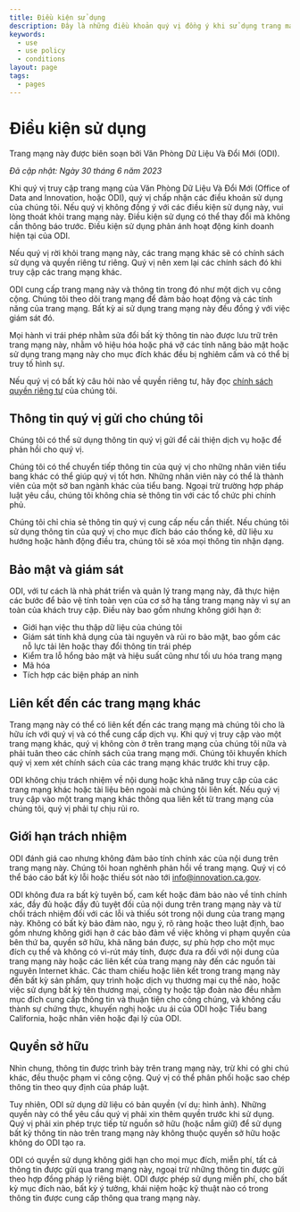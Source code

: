 ```yaml
---
title: Điều kiện sử dụng
description: Đây là những điều khoản quý vị đồng ý khi sử dụng trang mạng này. Bao gồm những thông tin chúng tôi thu thập và không thu thập.
keywords:
  - use
  - use policy
  - conditions
layout: page
tags:
  - pages
---
```

# Điều kiện sử dụng

Trang mạng này được biên soạn bởi Văn Phòng Dữ Liệu Và Đổi Mới (ODI).

*Đã cập nhật: Ngày 30 tháng 6 năm 2023*

Khi quý vị truy cập trang mạng của Văn Phòng Dữ Liệu Và Đổi Mới (Office of Data and Innovation, hoặc ODI), quý vị chấp nhận các điều khoản sử dụng của chúng tôi. Nếu quý vị không đồng ý với các điều kiện sử dụng này, vui lòng thoát khỏi trang mạng này. Điều kiện sử dụng có thể thay đổi mà không cần thông báo trước. Điều kiện sử dụng phản ánh hoạt động kinh doanh hiện tại của ODI.

Nếu quý vị rời khỏi trang mạng này, các trang mạng khác sẽ có chính sách sử dụng và quyền riêng tư riêng. Quý vị nên xem lại các chính sách đó khi truy cập các trang mạng khác.

ODI cung cấp trang mạng này và thông tin trong đó như một dịch vụ công cộng. Chúng tôi theo dõi trang mạng để đảm bảo hoạt động và các tính năng của trang mạng. Bất kỳ ai sử dụng trang mạng này đều đồng ý với việc giám sát đó.

Mọi hành vi trái phép nhằm sửa đổi bất kỳ thông tin nào được lưu trữ trên trang mạng này, nhằm vô hiệu hóa hoặc phá vỡ các tính năng bảo mật hoặc sử dụng trang mạng này cho mục đích khác đều bị nghiêm cấm và có thể bị truy tố hình sự.

Nếu quý vị có bất kỳ câu hỏi nào về quyền riêng tư, hãy đọc [chính sách quyền riêng tư](/vi/privacy) của chúng tôi.

## Thông tin quý vị gửi cho chúng tôi

Chúng tôi có thể sử dụng thông tin quý vị gửi để cải thiện dịch vụ hoặc để phản hồi cho quý vị.

Chúng tôi có thể chuyển tiếp thông tin của quý vị cho những nhân viên tiểu bang khác có thể giúp quý vị tốt hơn. Những nhân viên này có thể là thành viên của một sở ban ngành khác của tiểu bang. Ngoại trừ trường hợp pháp luật yêu cầu, chúng tôi không chia sẻ thông tin với các tổ chức phi chính phủ.

Chúng tôi chỉ chia sẻ thông tin quý vị cung cấp nếu cần thiết. Nếu chúng tôi sử dụng thông tin của quý vị cho mục đích báo cáo thống kê, dữ liệu xu hướng hoặc hành động điều tra, chúng tôi sẽ xóa mọi thông tin nhận dạng.

## Bảo mật và giám sát

ODI, với tư cách là nhà phát triển và quản lý trang mạng này, đã thực hiện các bước để bảo vệ tính toàn vẹn của cơ sở hạ tầng trang mạng này vì sự an toàn của khách truy cập. Điều này bao gồm nhưng không giới hạn ở:

* Giới hạn việc thu thập dữ liệu của chúng tôi
* Giám sát tính khả dụng của tài nguyên và rủi ro bảo mật, bao gồm các nỗ lực tải lên hoặc thay đổi thông tin trái phép
* Kiểm tra lỗ hổng bảo mật và hiệu suất cũng như tối ưu hóa trang mạng
* Mã hóa
* Tích hợp các biện pháp an ninh

## Liên kết đến các trang mạng khác

Trang mạng này có thể có liên kết đến các trang mạng mà chúng tôi cho là hữu ích với quý vị và có thể cung cấp dịch vụ. Khi quý vị truy cập vào một trang mạng khác, quý vị không còn ở trên trang mạng của chúng tôi nữa và phải tuân theo các chính sách của trang mạng mới. Chúng tôi khuyến khích quý vị xem xét chính sách của các trang mạng khác trước khi truy cập.

ODI không chịu trách nhiệm về nội dung hoặc khả năng truy cập của các trang mạng khác hoặc tài liệu bên ngoài mà chúng tôi liên kết. Nếu quý vị truy cập vào một trang mạng khác thông qua liên kết từ trang mạng của chúng tôi, quý vị phải tự chịu rủi ro.

## Giới hạn trách nhiệm

ODI đánh giá cao nhưng không đảm bảo tính chính xác của nội dung trên trang mạng này. Chúng tôi hoan nghênh phản hồi về trang mạng. Quý vị có thể báo cáo bất kỳ lỗi hoặc thiếu sót nào tới [info@innovation.ca.gov](mailto:info@innovation.ca.gov).

ODI không đưa ra bất kỳ tuyên bố, cam kết hoặc đảm bảo nào về tính chính xác, đầy đủ hoặc đầy đủ tuyệt đối của nội dung trên trang mạng này và từ chối trách nhiệm đối với các lỗi và thiếu sót trong nội dung của trang mạng này. Không có bất kỳ bảo đảm nào, ngụ ý, rõ ràng hoặc theo luật định, bao gồm nhưng không giới hạn ở các bảo đảm về việc không vi phạm quyền của bên thứ ba, quyền sở hữu, khả năng bán được, sự phù hợp cho một mục đích cụ thể và không có vi-rút máy tính, được đưa ra đối với nội dung của trang mạng này hoặc các liên kết của trang mạng này đến các nguồn tài nguyên Internet khác. Các tham chiếu hoặc liên kết trong trang mạng này đến bất kỳ sản phẩm, quy trình hoặc dịch vụ thương mại cụ thể nào, hoặc việc sử dụng bất kỳ tên thương mại, công ty hoặc tập đoàn nào đều nhằm mục đích cung cấp thông tin và thuận tiện cho công chúng, và không cấu thành sự chứng thực, khuyến nghị hoặc ưu ái của ODI hoặc Tiểu bang California, hoặc nhân viên hoặc đại lý của ODI.

## Quyền sở hữu

Nhìn chung, thông tin được trình bày trên trang mạng này, trừ khi có ghi chú khác, đều thuộc phạm vi công cộng. Quý vị có thể phân phối hoặc sao chép thông tin theo quy định của pháp luật.

Tuy nhiên, ODI sử dụng dữ liệu có bản quyền (ví dụ: hình ảnh). Những quyền này có thể yêu cầu quý vị phải xin thêm quyền trước khi sử dụng. Quý vị phải xin phép trực tiếp từ nguồn sở hữu (hoặc nắm giữ) để sử dụng bất kỳ thông tin nào trên trang mạng này không thuộc quyền sở hữu hoặc không do ODI tạo ra.

ODI có quyền sử dụng không giới hạn cho mọi mục đích, miễn phí, tất cả thông tin được gửi qua trang mạng này, ngoại trừ những thông tin được gửi theo hợp đồng pháp lý riêng biệt. ODI được phép sử dụng miễn phí, cho bất kỳ mục đích nào, bất kỳ ý tưởng, khái niệm hoặc kỹ thuật nào có trong thông tin được cung cấp thông qua trang mạng này.
